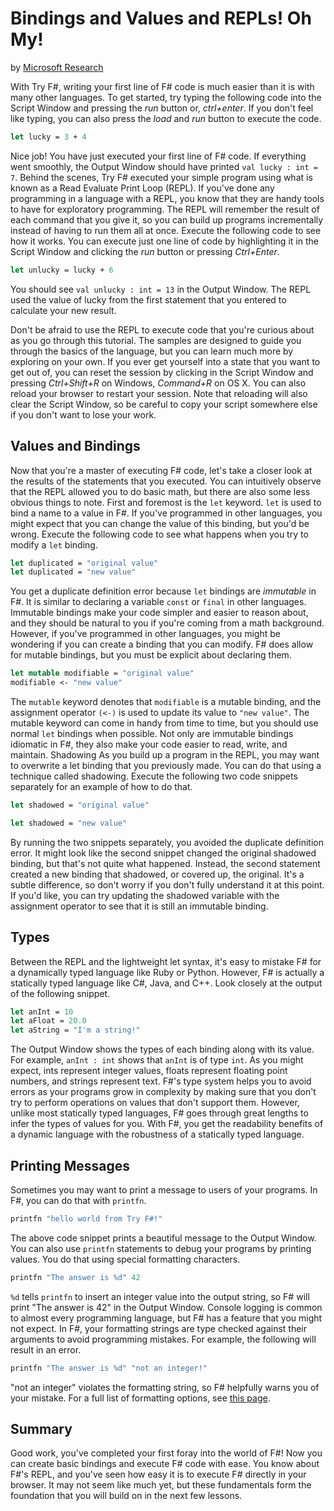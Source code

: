 # Bindings and Values and REPLs! Oh My!
by [Microsoft Research](https://www.microsoft.com/en-us/research/)

With Try F#, writing your first line of F# code is much easier than it is with many other languages. To get started, try typing the following code into the Script Window and pressing the *run* button or, *ctrl+enter*. If you don't feel like typing, you can also press the *load* and *run* button to execute the code.

```fsharp
let lucky = 3 + 4
```

Nice job! You have just executed your first line of F# code. If everything went smoothly, the Output Window should have printed `val lucky : int = 7`. Behind the scenes, Try F# executed your simple program using what is known as a Read Evaluate Print Loop (REPL). If you've done any programming in a language with a REPL, you know that they are handy tools to have for exploratory programming. The REPL will remember the result of each command that you give it, so you can build up programs incrementally instead of having to run them all at once. Execute the following code to see how it works. You can execute just one line of code by highlighting it in the Script Window and clicking the *run* button or pressing *Ctrl+Enter*.

```fsharp
let unlucky = lucky + 6
```

You should see `val unlucky : int = 13` in the Output Window. The REPL used the value of lucky from the first statement that you entered to calculate your new result.

Don't be afraid to use the REPL to execute code that you're curious about as you go through this tutorial. The samples are designed to guide you through the basics of the language, but you can learn much more by exploring on your own. If you ever get yourself into a state that you want to get out of, you can reset the session by clicking in the Script Window and pressing *Ctrl+Shift+R* on Windows, *Command+R* on OS X. You can also reload your browser to restart your session. Note that reloading will also clear the Script Window, so be careful to copy your script somewhere else if you don't want to lose your work.

## Values and Bindings
Now that you're a master of executing F# code, let's take a closer look at the results of the statements that you executed. You can intuitively observe that the REPL allowed you to do basic math, but there are also some less obvious things to note. First and foremost is the `let` keyword. `let` is used to bind a name to a value in F#. If you've programmed in other languages, you might expect that you can change the value of this binding, but you'd be wrong. Execute the following code to see what happens when you try to modify a `let` binding.

```fsharp
let duplicated = "original value"
let duplicated = "new value"
```


You get a duplicate definition error because `let` bindings are *immutable* in F#. It is similar to declaring a variable `const` or `final` in other languages. Immutable bindings make your code simpler and easier to reason about, and they should be natural to you if you're coming from a math background. However, if you've programmed in other languages, you might be wondering if you can create a binding that you can modify. F# does allow for mutable bindings, but you must be explicit about declaring them.

```fsharp
let mutable modifiable = "original value"
modifiable <- "new value"
```

The `mutable` keyword denotes that `modifiable` is a mutable binding, and the assignment operator `(<-)` is used to update its value to `"new value"`. The mutable keyword can come in handy from time to time, but you should use normal `let` bindings when possible. Not only are immutable bindings idiomatic in F#, they also make your code easier to read, write, and maintain.
Shadowing
As you build up a program in the REPL, you may want to overwrite a let binding that you previously made. You can do that using a technique called shadowing. Execute the following two code snippets separately for an example of how to do that.

```fsharp
let shadowed = "original value"
```

```fsharp
let shadowed = "new value"
```

By running the two snippets separately, you avoided the duplicate definition error. It might look like the second snippet changed the original shadowed binding, but that's not quite what happened. Instead, the second statement created a new binding that shadowed, or covered up, the original. It's a subtle difference, so don't worry if you don't fully understand it at this point. If you'd like, you can try updating the shadowed variable with the assignment operator to see that it is still an immutable binding.

## Types
Between the REPL and the lightweight let syntax, it's easy to mistake F# for a dynamically typed language like Ruby or Python. However, F# is actually a statically typed language like C#, Java, and C++. Look closely at the output of the following snippet.

```fsharp
let anInt = 10
let aFloat = 20.0
let aString = "I'm a string!"
```

The Output Window shows the types of each binding along with its value. For example, `anInt : int` shows that `anInt` is of type `int`. As you might expect, ints represent integer values, floats represent floating point numbers, and strings represent text. F#'s type system helps you to avoid errors as your programs grow in complexity by making sure that you don't try to perform operations on values that don't support them. However, unlike most statically typed languages, F# goes through great lengths to infer the types of values for you. With F#, you get the readability benefits of a dynamic language with the robustness of a statically typed language.

## Printing Messages
Sometimes you may want to print a message to users of your programs. In F#, you can do that with `printfn`.

```fsharp
printfn "hello world from Try F#!"
```

The above code snippet prints a beautiful message to the Output Window. You can also use `printfn` statements to debug your programs by printing values. You do that using special formatting characters.

```fsharp
printfn "The answer is %d" 42
```


`%d` tells `printfn` to insert an integer value into the output string, so F# will print "The answer is 42" in the Output Window.
Console logging is common to almost every programming language, but F# has a feature that you might not expect. In F#, your formatting strings are type checked against their arguments to avoid programming mistakes. For example, the following will result in an error.

```fsharp
printfn "The answer is %d" "not an integer!"
```

"not an integer" violates the formatting string, so F# helpfully warns you of your mistake. For a full list of formatting options, see [this page](https://msdn.microsoft.com/visualfsharpdocs/conceptual/core.printf-module-%5bfsharp%5d).

## Summary
Good work, you've completed your first foray into the world of F#! Now you can create basic bindings and execute F# code with ease. You know about F#'s REPL, and you've seen how easy it is to execute F# directly in your browser. It may not seem like much yet, but these fundamentals form the foundation that you will build on in the next few lessons.
